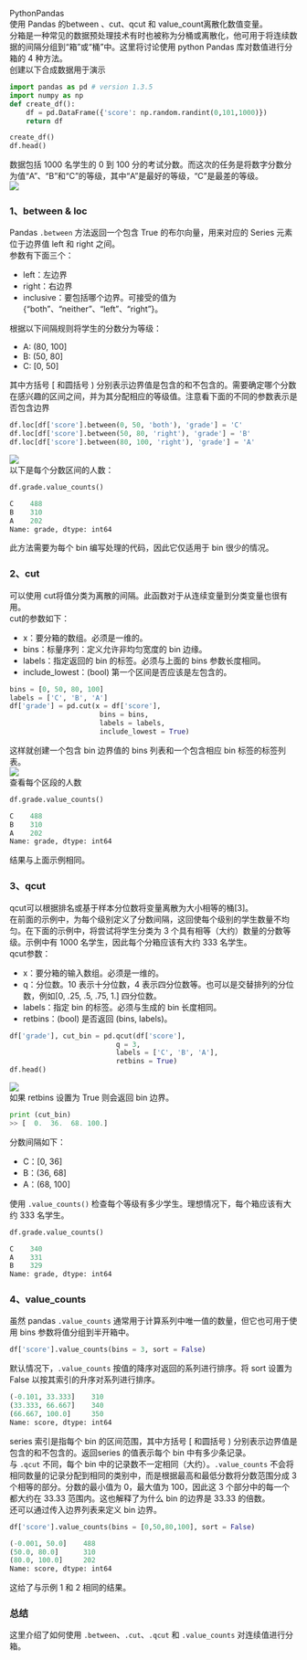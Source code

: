 PythonPandas<br />使用 Pandas 的between 、cut、qcut 和 value_count离散化数值变量。<br />分箱是一种常见的数据预处理技术有时也被称为分桶或离散化，他可用于将连续数据的间隔分组到“箱”或“桶”中。这里将讨论使用 python Pandas 库对数值进行分箱的 4 种方法。<br />创建以下合成数据用于演示
```python
import pandas as pd # version 1.3.5 
import numpy as np 
def create_df(): 
	df = pd.DataFrame({'score': np.random.randint(0,101,1000)}) 
	return df 

create_df() 
df.head()
```
数据包括 1000 名学生的 0 到 100 分的考试分数。而这次的任务是将数字分数分为值“A”、“B”和“C”的等级，其中“A”是最好的等级，“C”是最差的等级。<br />![](./img/1653212666489-880e18e3-d499-43d6-a72e-4f525f04c3ed.png)
<a name="X2sr9"></a>
### 1、between & loc
Pandas `.between` 方法返回一个包含 True 的布尔向量，用来对应的 Series 元素位于边界值 left 和 right 之间。<br />参数有下面三个：

- left：左边界
- right：右边界
- inclusive：要包括哪个边界。可接受的值为 {“both”、“neither”、“left”、“right”}。

根据以下间隔规则将学生的分数分为等级：

- A: (80, 100]
- B: (50, 80]
- C: [0, 50]

其中方括号 [ 和圆括号 ) 分别表示边界值是包含的和不包含的。需要确定哪个分数在感兴趣的区间之间，并为其分配相应的等级值。注意看下面的不同的参数表示是否包含边界
```python
df.loc[df['score'].between(0, 50, 'both'), 'grade'] = 'C' 
df.loc[df['score'].between(50, 80, 'right'), 'grade'] = 'B' 
df.loc[df['score'].between(80, 100, 'right'), 'grade'] = 'A'
```
![](./img/1653212666533-7a7c8aca-e20e-431c-be5c-442e7c7ef3d5.png)<br />以下是每个分数区间的人数：
```python
df.grade.value_counts()

C    488
B    310
A    202
Name: grade, dtype: int64
```
此方法需要为每个 bin 编写处理的代码，因此它仅适用于 bin 很少的情况。
<a name="pz0W1"></a>
### 2、cut
可以使用 cut将值分类为离散的间隔。此函数对于从连续变量到分类变量也很有用。<br />cut的参数如下：

- x：要分箱的数组。必须是一维的。
- bins：标量序列：定义允许非均匀宽度的 bin 边缘。
- labels：指定返回的 bin 的标签。必须与上面的 bins 参数长度相同。
- include_lowest：(bool) 第一个区间是否应该是左包含的。
```python
bins = [0, 50, 80, 100] 
labels = ['C', 'B', 'A'] 
df['grade'] = pd.cut(x = df['score'], 
                      bins = bins, 
                      labels = labels, 
                      include_lowest = True)
```
这样就创建一个包含 bin 边界值的 bins 列表和一个包含相应 bin 标签的标签列表。<br />![](./img/1653212666534-4d53f7e2-0095-4a85-bcbf-faee3dc700d0.png)<br />查看每个区段的人数
```python
df.grade.value_counts()

C    488
B    310
A    202
Name: grade, dtype: int64
```
结果与上面示例相同。
<a name="fC0b0"></a>
### 3、qcut
qcut可以根据排名或基于样本分位数将变量离散为大小相等的桶[3]。<br />在前面的示例中，为每个级别定义了分数间隔，这回使每个级别的学生数量不均匀。在下面的示例中，将尝试将学生分类为 3 个具有相等（大约）数量的分数等级。示例中有 1000 名学生，因此每个分箱应该有大约 333 名学生。<br />qcut参数：

- x：要分箱的输入数组。必须是一维的。
- q：分位数。10 表示十分位数，4 表示四分位数等。也可以是交替排列的分位数，例如[0, .25, .5, .75, 1.] 四分位数。
- labels：指定 bin 的标签。必须与生成的 bin 长度相同。
- retbins：(bool) 是否返回 (bins, labels)。
```python
df['grade'], cut_bin = pd.qcut(df['score'], 
                          q = 3, 
                          labels = ['C', 'B', 'A'], 
                          retbins = True) 
df.head()
```
![](./img/1653212666486-6b9c13b9-257d-4ec4-86db-61ce2b858b1a.png)<br />如果 retbins 设置为 True 则会返回 bin 边界。
```python
print (cut_bin) 
>> [  0.  36.  68. 100.]
```
分数间隔如下：

- C：[0, 36]
- B：(36, 68]
- A：(68, 100]

使用 `.value_counts()` 检查每个等级有多少学生。理想情况下，每个箱应该有大约 333 名学生。
```python
df.grade.value_counts()

C    340
A    331
B    329
Name: grade, dtype: int64
```
<a name="EiHHV"></a>
### 4、value_counts
虽然 pandas `.value_counts` 通常用于计算系列中唯一值的数量，但它也可用于使用 bins 参数将值分组到半开箱中。
```python
df['score'].value_counts(bins = 3, sort = False)
```
默认情况下，`.value_counts` 按值的降序对返回的系列进行排序。将 sort 设置为 False 以按其索引的升序对系列进行排序。
```python
(-0.101, 33.333]    310
(33.333, 66.667]    340
(66.667, 100.0]     350
Name: score, dtype: int64
```
series 索引是指每个 bin 的区间范围，其中方括号 [ 和圆括号 ) 分别表示边界值是包含的和不包含的。返回series 的值表示每个 bin 中有多少条记录。<br />与 `.qcut` 不同，每个 bin 中的记录数不一定相同（大约）。`.value_counts` 不会将相同数量的记录分配到相同的类别中，而是根据最高和最低分数将分数范围分成 3 个相等的部分。分数的最小值为 0，最大值为 100，因此这 3 个部分中的每一个都大约在 33.33 范围内。这也解释了为什么 bin 的边界是 33.33 的倍数。<br />还可以通过传入边界列表来定义 bin 边界。
```python
df['score'].value_counts(bins = [0,50,80,100], sort = False)

(-0.001, 50.0]    488
(50.0, 80.0]      310
(80.0, 100.0]     202
Name: score, dtype: int64
```
这给了与示例 1 和 2 相同的结果。
<a name="TNgwC"></a>
### 总结
这里介绍了如何使用 `.between`、`.cut`、`.qcut` 和 `.value_counts` 对连续值进行分箱。

